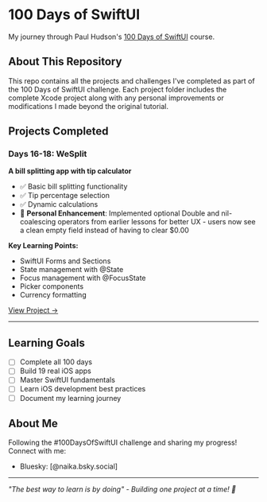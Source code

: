# 100 Days of SwiftUI

My journey through Paul Hudson's [100 Days of SwiftUI](https://www.hackingwithswift.com/100/swiftui) course.

## About This Repository

This repo contains all the projects and challenges I've completed as part of the 100 Days of SwiftUI challenge. Each project folder includes the complete Xcode project along with any personal improvements or modifications I made beyond the original tutorial.

## Projects Completed

### Days 16-18: WeSplit
**A bill splitting app with tip calculator**

- ✅ Basic bill splitting functionality
- ✅ Tip percentage selection
- ✅ Dynamic calculations
- 🚀 **Personal Enhancement**: Implemented optional Double and nil-coalescing operators from earlier lessons for better UX - users now see a clean empty field instead of having to clear $0.00

**Key Learning Points:**
- SwiftUI Forms and Sections
- State management with @State
- Focus management with @FocusState
- Picker components
- Currency formatting

[View Project →](./Day16-18-WeSplit)

---

## Learning Goals

- [ ] Complete all 100 days
- [ ] Build 19 real iOS apps
- [ ] Master SwiftUI fundamentals
- [ ] Learn iOS development best practices
- [ ] Document my learning journey

## About Me

Following the #100DaysOfSwiftUI challenge and sharing my progress! Connect with me:
- Bluesky: [@naika.bsky.social]

---

*"The best way to learn is by doing" - Building one project at a time! 🚀*

